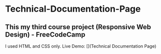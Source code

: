 # Technical-Documentation-Page
## This my third course project (Responsive Web Design) - FreeCodeCamp
I used HTML and CSS only.
Live Demo: [](Technical Documentation Page)
